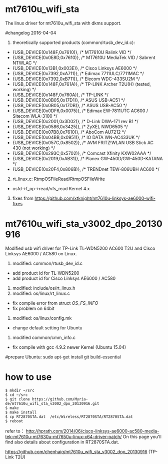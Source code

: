 # mt7610u_wifi_sta
The linux driver for mt7610u_wifi_sta with dkms support.

#changelog 2016-04-04
1. theoretically supported products (common/rtusb_dev_id.c):
 * {USB_DEVICE(0x148F,0x7610)}, /* MT7610U Ralink VID */
 * {USB_DEVICE(0x0E8D,0x7610)}, /* MT7610U MediaTek VID / Sabrent NTWLAC */
 * {USB_DEVICE(0x13B1,0x003E)}, /* Cisco Linksys AE6000 */
 * {USB_DEVICE(0x7392,0xA711)}, /* Edimax 7711ULC/7711MAC */
 * {USB_DEVICE(0x7392,0xB711)}, /* Elecom WDC-433SU2M */
 * {USB_DEVICE(0x148F,0x761A)}, /* TP-LINK Archer T2U(H) (tested, working) */
 * {USB_DEVICE(0x148F,0x760A)}, /* TP-LINK */
 * {USB_DEVICE(0x0B05,0x17D1)}, /* ASUS USB-AC51 */
 * {USB_DEVICE(0x0B05,0x17DB)}, /* ASUS USB-AC50 */
 * {USB_DEVICE(0x0DF6,0x0075)}, /* Edimax EW-7811UTC AC600 / Sitecom WLA-3100 */
 * {USB_DEVICE(0x2001,0x3D02)}, /* D-Link DWA-171 rev B1 */
 * {USB_DEVICE(0x0586,0x3425)}, /* ZyXEL NWD6505 */
 * {USB_DEVICE(0x07B8,0x7610)}, /* AboCom AU7212 */
 * {USB_DEVICE(0x04BB,0x0951)}, /* IO DATA WN-AC433UK */
 * {USB_DEVICE(0x057C,0x8502)}, /* AVM FRITZ!WLAN USB Stick AC 430 (not working) */
 * {USB_DEVICE(0x293C,0x5702)}, /* Comcast Xfinity KXW02AAA */
 * {USB_DEVICE(0x2019,0xAB31)}, /* Planex GW-450D/GW-450D-KATANA */
 * {USB_DEVICE(0x20F4,0x806B)}, /* TRENDnet TEW-806UBH AC600 */
2. rt_linux.c: RtmpOSFileRead/RtmpOSFileWrite
 * osfd->f_op->read/vfs_read Kernel 4.x
3. fixes from https://github.com/xtknight/mt7610u-linksys-ae6000-wifi-fixes

# mt7610u_wifi_sta_v3002_dpo_20130916
Modified usb wifi driver for TP-Link TL-WDN5200 AC600 T2U and Cisco Linksys AE6000 / AC580 on Linux. 
1. modified:   common/rtusb_dev_id.c 
 * add product id for TL-WDN5200
 * add product id for Cisco Linksys AE6000 / AC580
1. modified:   include/os/rt_linux.h 
1. modified:   os/linux/rt_linux.c
 * fix compile error from struct _OS_FS_INFO_
 * fix problem on 64bit
1. modified:   os/linux/config.mk
 * change default setting for Ubuntu 
1. modified  common/cmm_info.c 
 * fix compile with gcc 4.9.2 newer Kernel (Ubuntu 15.04)

#prepare
Ubuntu: sudo apt-get install git build-essential

# how to use
```
$ mkdir ~/src
$ cd ~/src
$ git clone https://github.com/Myria-de/mt7610u_wifi_sta_v3002_dpo_20130916.git
$ make
$ make install
$ cp RT2870STA.dat  /etc/Wireless/RT2870STA/RT2870STA.dat
$ reboot
```
refer to：
http://hprath.com/2014/06/cisco-linksys-ae6000-ac580-media-tek-mt7610u-mt7630u-mt7650u-linux-x64-driver-patch/
On this page you'll find also details about configuration in RT2870STA.dat.

https://github.com/chenhaiq/mt7610u_wifi_sta_v3002_dpo_20130916 (TP-Link T2U)

